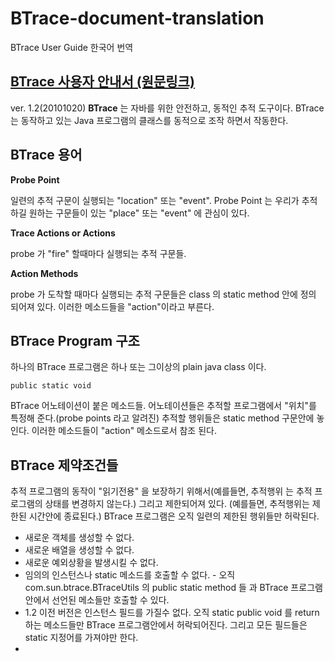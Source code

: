 # BTrace-document-translation
BTrace User Guide 한국어 번역

## [BTrace 사용자 안내서 (원문링크)](https://kenai.com/projects/btrace/pages/UserGuide)

ver. 1.2(20101020)
**BTrace** 는 자바를 위한 안전하고, 동적인 추적 도구이다. BTrace 는 동작하고 있는 Java 프로그램의 클래스를 동적으로 조작 하면서 작동한다.

## BTrace 용어
__Probe Point__

  일련의 추적 구문이 실행되는 "location" 또는 "event". Probe Point 는 우리가 추적하길 원하는 구문들이 있는 "place" 또는 "event" 에 관심이 있다.

__Trace Actions or Actions__

  probe 가 "fire" 할때마다 실행되는 추적 구문들.
  
  __Action Methods__
  
  probe 가 도착할 때마다 실행되는 추적 구문들은 class 의 static method  안에 정의 되어져 있다. 이러한 메소드들을 "action"이라고 부른다.
  
## BTrace Program 구조
  하나의 BTrace 프로그램은 하나 또는 그이상의 plain java class 이다.
  ```
  public static void
  ```
  BTrace 어노테이션이 붙은 메소드들. 어노테이션들은 추적할 프로그램에서 "위치"를 특정해 준다.(probe points 라고 알려진)
 추적할 행위들은 static method 구문안에 놓인다. 이러한 메소드들이 "action" 메소드로서 참조 된다.
 
## BTrace 제약조건들
추적 프로그램의 동작이 "읽기전용" 을 보장하기 위해서(예를들면, 추적행위 는 추적 프로그램의 상태를 변경하지 않는다.) 그리고 제한되어져 있다. (예를들면, 추적행위는 제한된 시간안에 종료된다.) BTrace 프로그램은 오직 일련의 제한된 행위들만 허락된다.
  
  * 새로운 객체를 생성할 수 없다.
  * 새로운 배열을 생성할 수 없다.
  * 새로운 예외상황을 발생시킬 수 없다.
  * 임의의 인스턴스나 static 메소드를 호출할 수 없다. - 오직 com.sun.btrace.BTraceUtils 의 public static method 들 과 BTrace 프로그램안에서 선언된 메소들만 호출할 수 있다.
  * 1.2 이전 버전은 인스턴스 필드를 가질수 없다. 오직 static public void 를 return 하는 메소드들만 BTrace 프로그램안에서 허락되어진다. 그리고 모든 필드들은 static 지정어를 가져야만 한다.
  * 
 
